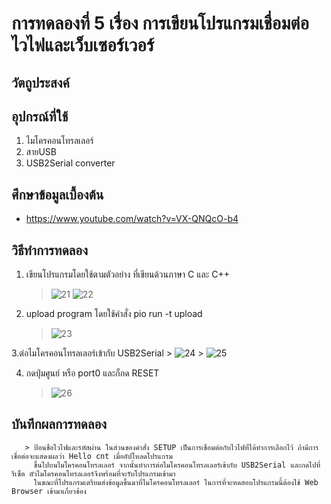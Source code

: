 # การทดลองที่ 5 เรื่อง การเขียนโปรแกรมเชื่อมต่อไวไฟและเว็บเซอร์เวอร์

## วัตถูประสงค์

## อุปกรณ์ที่ใช้
   1. ไมโครคอนโทรลเลอร์
   2. สายUSB
   3. USB2Serial converter

## ศึกษาข้อมูลเบื้องต้น
   * https://www.youtube.com/watch?v=VX-QNQcO-b4

## วิธีทำการทดลอง

   1. เขียนโปรแกรมโดยใช้ตามตัวอย่าง ที่เขียนด้วนภาษา C และ C++
       > ![21](https://user-images.githubusercontent.com/80879116/112279707-cb704080-8cb6-11eb-83e3-b23677d9e354.png)
       > ![22](https://user-images.githubusercontent.com/80879116/112280652-ce1f6580-8cb7-11eb-8e59-2cb467e81454.png)
  
   2. upload program โดยใช้คำสั่ง pio run -t upload
       > ![23](https://user-images.githubusercontent.com/80879116/112281031-33735680-8cb8-11eb-9a37-b19714dd57ba.png)
   
   3.ต่อไมโครคอนโทรลเลอร์เข้ากับ USB2Serial
       > ![24](https://user-images.githubusercontent.com/80879116/112281327-83eab400-8cb8-11eb-8193-559a9f508b6a.png)
       > ![25](https://user-images.githubusercontent.com/80879116/112281705-ef348600-8cb8-11eb-8376-4cefc3429171.png)
   
   4. กดปุ่มศูนย์ หรือ port0 และก็กด RESET
       > ![26](https://user-images.githubusercontent.com/80879116/112282067-53574a00-8cb9-11eb-9072-423477ba6bcc.png)

   


## บันทึกผลการทดลอง
       > ป้อนชื่อไวไฟและรหัสผ่าน ในส่วนของคำสั่ง SETUP เป็นการเชื่อมต่อกับไวไฟที่ได้ทำการเลือกไว้ ถ้ามีการเชื่อต่อจะแสดงผลว่า Hello cnt เมื่ออัปโหลดโปรแกรม
         ขึ้นไปบนไมโครคอนโทรลเลอร์ จากนั้นทำการต่อไมโครคอนโทรลเลอร์เข้ากับ USB2Serial และกดไปที่รีเซ็ต ตัวไมโครคอนโทรลเลอร์จึงพร้อมที่จะรับโปรแกรมเข้ามา
         ในขณะที่โปรแกรมเตรียมส่งข้อมูลขึ้นมาที่ไมโครคอนโทรลเลอร์ ในการที่จะทดสอบโปรแกรมนี้ต้องใช้ Web Browser เข้ามาเกี่ยวข้อง
